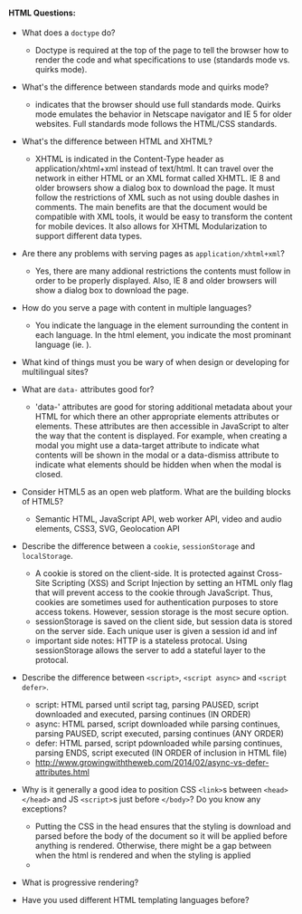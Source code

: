 
#### HTML Questions:

* What does a `doctype` do?
  - Doctype is required at the top of the page to tell the browser how to render the code and what specifications to use (standards mode vs. quirks mode).

* What's the difference between standards mode and quirks mode?
  - <!DOCTYPE html> indicates that the browser should use full standards mode. Quirks mode emulates the behavior in Netscape navigator and IE 5 for older websites. Full standards mode follows the HTML/CSS standards.

* What's the difference between HTML and XHTML?
  - XHTML is indicated in the Content-Type header as application/xhtml+xml instead of text/html. It can travel over the network in either HTML or an XML format called XHMTL. IE 8 and older browsers show a dialog box to download the page. It must follow the restrictions of XML such as not using double dashes in comments. The main benefits are that the document would be compatible with XML tools, it would    be easy to transform the content for mobile devices. It also allows for XHTML Modularization to support different data types.

* Are there any problems with serving pages as `application/xhtml+xml`?
  - Yes, there are many addional restrictions the contents must follow in order to be properly displayed. Also, IE 8 and older browsers will show a dialog box to download the page.

* How do you serve a page with content in multiple languages?
  - You indicate the language in the element surrounding the content in each language. In the html element, you indicate the most prominant language (ie. <html lang="en">).
  
* What kind of things must you be wary of when design or developing for multilingual sites?
* What are `data-` attributes good for?
  - 'data-' attributes are good for storing additional metadata about your HTML for which there an other appropriate elements attributes or elements. These attributes are then accessible in JavaScript to alter the way that the content is displayed. For example, when creating a modal you might use a data-target attribute to indicate what contents will be shown in the modal or a data-dismiss attribute to indicate what elements should be hidden when when the modal is closed. 

* Consider HTML5 as an open web platform. What are the building blocks of HTML5?
  - Semantic HTML, JavaScript API, web worker API, video and audio elements, CSS3, SVG, Geolocation API

* Describe the difference between a `cookie`, `sessionStorage` and `localStorage`.
  - A cookie is stored on the client-side. It is protected against Cross-Site Scripting (XSS) and Script Injection by setting an HTML only flag that will prevent access to the cookie through JavaScript. Thus, cookies are sometimes used for authentication purposes to store access tokens. However, session storage is the most secure option. 
  - sessionStorage is saved on the client side, but session data is stored on the server side. Each unique user is given a session id and inf
  - important side notes: HTTP is a stateless protocal. Using sessionStorage allows the server to add a stateful layer to the protocal.
* Describe the difference between `<script>`, `<script async>` and `<script defer>`.
  - script: HTML parsed until script tag, parsing PAUSED, script downloaded and executed, parsing continues (IN ORDER)
  - async: HTML parsed, script downloaded while parsing continues, parsing PAUSED, script executed, parsing continues (ANY ORDER)
  - defer: HTML parsed, script pdownloaded while parsing continues, parsing ENDS, script executed (IN ORDER of inclusion in HTML file)
  - http://www.growingwiththeweb.com/2014/02/async-vs-defer-attributes.html
* Why is it generally a good idea to position CSS `<link>`s between `<head></head>` and JS `<script>`s just before `</body>`? Do you know any exceptions?
  - Putting the CSS in the head ensures that the styling is download and parsed before the body of the document so it will be applied before anything is rendered. Otherwise, there might be a gap between when the html is rendered and when the styling is applied
  - 
* What is progressive rendering?
* Have you used different HTML templating languages before?
